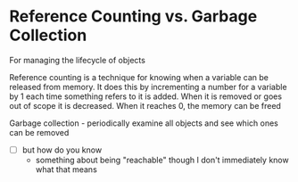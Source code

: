 # Reference Counting vs. Garbage Collection

For managing the lifecycle of objects

Reference counting is a technique for knowing when a variable can be released from memory. It does this by incrementing a number for a variable by 1 each time something refers to it is added. When it is removed or goes out of scope it is decreased. When it reaches 0, the memory can be freed

Garbage collection - periodically examine all objects and see which ones can be removed

- [ ]  but how do you know
    - something about being "reachable" though I don't immediately know what that means